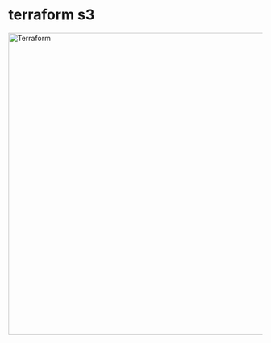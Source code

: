 # terraform s3


<img alt="Terraform" src="https://www.datocms-assets.com/2885/1629941242-logo-terraform-main.svg" width="600px">
